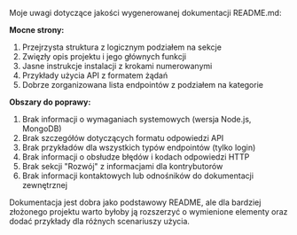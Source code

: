 Moje uwagi dotyczące jakości wygenerowanej dokumentacji README.md:

**Mocne strony:**
1. Przejrzysta struktura z logicznym podziałem na sekcje
2. Zwięzły opis projektu i jego głównych funkcji
3. Jasne instrukcje instalacji z krokami numerowanymi
4. Przykłady użycia API z formatem żądań
5. Dobrze zorganizowana lista endpointów z podziałem na kategorie

**Obszary do poprawy:**
1. Brak informacji o wymaganiach systemowych (wersja Node.js, MongoDB)
2. Brak szczegółów dotyczących formatu odpowiedzi API
3. Brak przykładów dla wszystkich typów endpointów (tylko login)
4. Brak informacji o obsłudze błędów i kodach odpowiedzi HTTP
5. Brak sekcji "Rozwój" z informacjami dla kontrybutorów
6. Brak informacji kontaktowych lub odnośników do dokumentacji zewnętrznej

Dokumentacja jest dobra jako podstawowy README, ale dla bardziej złożonego projektu warto byłoby ją rozszerzyć o wymienione elementy oraz dodać przykłady dla różnych scenariuszy użycia.
